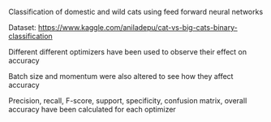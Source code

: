 Classification of domestic and wild cats using feed forward neural networks

Dataset: https://www.kaggle.com/aniladepu/cat-vs-big-cats-binary-classification

Different different optimizers have been used to observe their effect on accuracy

Batch size and momentum were also altered to see how they affect accuracy

Precision, recall, F-score, support, specificity, confusion matrix, overall accuracy have been calculated for each optimizer
